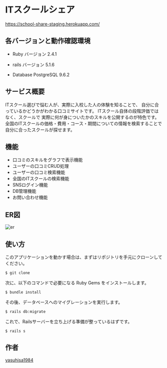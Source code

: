 ITスクールシェア
====
https://school-share-staging.herokuapp.com/



## 各バージョンと動作確認環境

* Ruby バージョン 2.4.1

* rails バージョン 5.1.6

* Database PostgreSQL 9.6.2



## サービス概要
ITスクール選びで悩む人が、実際に入校した人の体験を知ることで、
自分に合っているかどうかがわかる口コミサイトです。
ITスクール自体の段階評価ではなく、スクールで
実際に何が身についたかのスキルを公開するのが特色です。
全国のITスクールの価格・費用・コース・期間についての情報を検索することで
自分に合ったスクールが探せます。



## 機能
- 口コミのスキルをグラフで表示機能
- ユーザーの口コミCRUD処理
- ユーザーの口コミ検索機能
- 全国のITスクールの検索機能
- SNSログイン機能
- DB管理機能
- お問い合わせ機能



## ER図
![er](https://user-images.githubusercontent.com/13850581/41573041-c58738b2-73b5-11e8-92ed-a3e004f53e74.png)



## 使い方
このアプリケーションを動かす場合は、まずはリポジトリを手元にクローンしてください。

```
$ git clone
```

次に、以下のコマンドで必要になる Ruby Gems をインストールします。

```
$ bundle install
```

その後、データベースへのマイグレーションを実行します。

```
$ rails db:migrate
```

これで、Railsサーバーを立ち上げる準備が整っているはずです。

```
$ rails s
```


## 作者
[yasuhisa1984](https://github.com/yasuhisa1984/)
